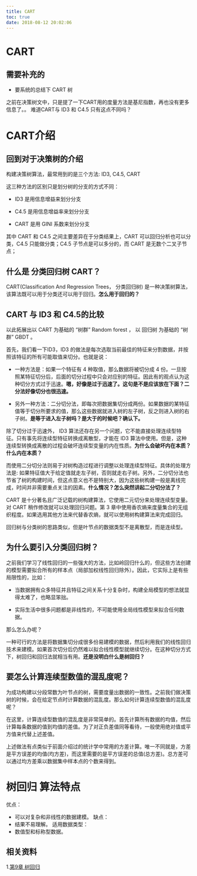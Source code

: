 ```yaml
---
title: CART
toc: true
date: 2018-08-12 20:02:06
---
```

# CART



## 需要补充的

* 要系统的总结下 CART 树

之前在决策树文中，只是提了一下CART用的度量方法是基尼指数，再也没有更多信息了。。
难道CART与 ID3 和 C4.5 只有这点不同吗？


# CART介绍




## 回到对于决策树的介绍


构建决策树算法，最常用到的是三个方法: ID3, C4.5, CART

这三种方法的区别只是划分树的分支的方式不同：




  * ID3 是用信息增益来划分分支


  * C4.5 是用信息增益率来划分分支


  * CART 是用 GINI 系数来划分分支


其中 CART 和 C4.5 之间主要差异在于分类结果上，CART 可以回归分析也可以分类，C4.5 只能做分类；C4.5 子节点是可以多分的，而 CART 是无数个二叉子节点；


## 什么是 分类回归树 CART？


CART(Classification And Regression Trees， 分类回归树) 是一种决策树算法，该算法既可以用于分类还可以用于回归。**怎么用于回归的？**


## CART 与 ID3 和 C4.5的比较




以此拓展出以 CART 为基础的 “树群” Random forest ， 以 回归树 为基础的 “树群” GBDT 。

首先，我们看一下ID3，ID3 的做法是每次选取当前最佳的特征来分割数据，并按照该特征的所有可能取值来切分。也就是说：




  * 一种方法是：如果一个特征有 4 种取值，那么数据将被切分成 4 份。一旦按照某特征切分后，后面的切分过程中只会对应别的特征。因此有的观点认为这种切分方式过于迅速。**嗯，好像是过于迅速了。这句是不是应该放在下面？二分法好像切分也很迅速。**


  * 另外一种方法：二分切分法，即每次把数据集切分成两份。如果数据的某特征值等于切分所要求的值，那么这些数据就进入树的左子树，反之则进入树的右子树。**是等于进入左子树吗？是大于的时候吧？确认下。**


除了切分过于迅速外， ID3 算法还存在另一个问题，它不能直接处理连续型特征。只有事先将连续型特征转换成离散型，才能在 ID3 算法中使用。但是，这种连续型转换成离散的过程会破坏连续型变量的内在性质。**为什么会破坏内在本质？什么内在本质？**

而使用二分切分法则易于对树构造过程进行调整以处理连续型特征。具体的处理方法是: 如果特征值大于给定值就走左子树，否则就走右子树。另外，二分切分法也节省了树的构建时间，但这点意义也不是特别大，因为这些树构建一般是离线完成，时间并非需要重点关注的因素。**什么情况？怎么突然讲起二分切分法了？**

CART 是十分著名且广泛记载的树构建算法，它使用二元切分来处理连续型变量。对 CART 稍作修改就可以处理回归问题。第 3 章中使用香农熵来度量集合的无组织程度。如果选用其他方法来代替香农熵，就可以使用树构建算法来完成回归。

回归树与分类树的思路类似，但是叶节点的数据类型不是离散型，而是连续型。


## 为什么要引入分类回归树？


之前我们学习了线性回归的一些强大的方法，比如岭回归什么的，但这些方法创建的模型需要拟合所有的样本点（局部加权线性回归除外）。因此，它实际上是有些局限性的，比如：




  * 当数据拥有众多特征并且特征之间关系十分复杂时，构建全局模型的想法就显得太难了，也略显笨拙。


  * 实际生活中很多问题都是非线性的，不可能使用全局线性模型来拟合任何数据。


那么怎么办呢？

一种可行的方法是将数据集切分成很多份易建模的数据，然后利用我们的线性回归技术来建模。如果首次切分后仍然难以拟合线性模型就继续切分。在这种切分方式下，树回归和回归法就相当有用。**还是没明白什么是树回归？**


## 要怎么计算连续型数值的混乱度呢？


为成功构建以分段常数为叶节点的树，需要度量出数据的一致性。之前我们做决策树的时候，会在给定节点时计算数据的混乱度。那么如何计算连续型数值的混乱度呢？

在这里，计算连续型数值的混乱度是非常简单的。首先计算所有数据的均值，然后计算每条数据的值到均值的差值。为了对正负差值同等看待，一般使用绝对值或平方值来代替上述差值。

上述做法有点类似于前面介绍过的统计学中常用的方差计算。唯一不同就是，方差是平方误差的均值(均方差)，而这里需要的是平方误差的总值(总方差)。总方差可以通过均方差乘以数据集中样本点的个数来得到。




# 树回归 算法特点

优点：
  * 可以对复杂和非线性的数据建模。
缺点：
  * 结果不易理解。
适用数据类型：
  * 数值型和标称型数据。





## 相关资料

1.[第9章 树回归](http://ml.apachecn.org/mlia/tree-regress/)
